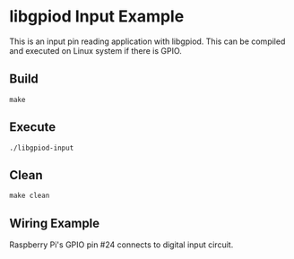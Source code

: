 # libgpiod Input Example

This is an input pin reading application with libgpiod.  This can be compiled
and executed on Linux system if there is GPIO.

## Build
```
make
```

## Execute

```
./libgpiod-input
```

## Clean
```
make clean
```

## Wiring Example

Raspberry Pi's GPIO pin #24 connects to digital input circuit.
